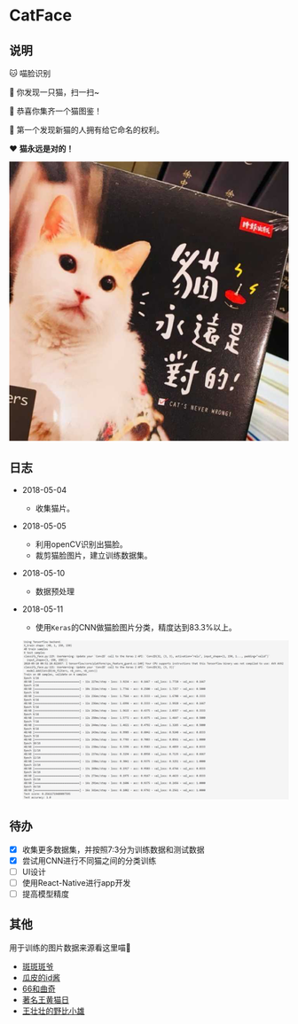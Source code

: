 # CatFace

## 说明

🐱 喵脸识别

🐾 你发现一只猫，扫一扫~

🍾 恭喜你集齐一个猫图鉴！

👑 第一个发现新猫的人拥有给它命名的权利。

❤ **猫永远是对的！** 

![Cat's Never Wrong!](https://github.com/El-Chiang/CatFace/blob/master/images/CatIsNeverWrong.jpg?raw=true)



## 日志

- 2018-05-04
  - 收集猫片。

- 2018-05-05
  - 利用openCV识别出猫脸。
  - 裁剪猫脸图片，建立训练数据集。

- 2018-05-10

  - 数据预处理

- 2018-05-11

  - 使用`Keras`的CNN做猫脸图片分类，精度达到$83.3\%$以上。

  ![](https://github.com/El-Chiang/CatFace/blob/master/images/log01.png?raw=true)

  

## 待办

- [x] 收集更多数据集，并按照7:3分为训练数据和测试数据
- [x] 尝试用CNN进行不同猫之间的分类训练
- [ ] UI设计
- [ ] 使用React-Native进行app开发
- [ ] 提高模型精度

## 其他

用于训练的图片数据来源看这里喵🐾 

- [斑斑斑爷](https://weibo.com/banyeee?refer_flag=1001030101_)
- [瓜皮的id酱](https://weibo.com/melonpi?refer_flag=1001030201_)
- [66和曲奇](http://weibo.com/u/6329011760?refer_flag=1001030101_)
- [著名王黄猫日](https://weibo.com/littlesundayday?refer_flag=1001030201_)
- [王壮壮的野比小雄](https://weibo.com/mspretty?refer_flag=1001030103_)